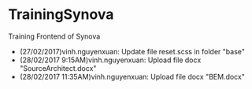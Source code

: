 # TrainingSynova
Training Frontend of Synova
+ (27/02/2017)vinh.nguyenxuan: Update file reset.scss in folder "base"
+ (28/02/2017 9:15AM)vinh.nguyenxuan: Upload file docx "SourceArchitect.docx"
+ (28/02/2017 11:35AM)vinh.nguyenxuan: Upload file docx "BEM.docx"

